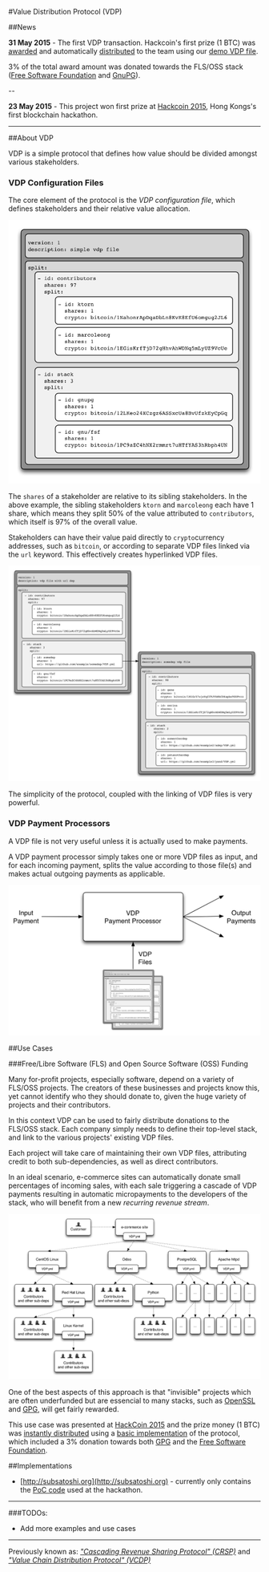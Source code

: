 
#Value Distribution Protocol (VDP)


##News

**31 May 2015** - The first VDP transaction. Hackcoin's first prize (1 BTC) was [awarded](https://blockchain.info/tx/d0b6d74e5aa2878b1b0ddb5efcf547ff0b4d4e7803fbec17f576e6a9c16d9593) and automatically [distributed](https://blockchain.info/tx/d361c67cde43f6538fa92a50177a0600c704172c4abfe4dabe457eb14c949539) to the team using our [demo VDP file](https://github.com/macausource/subsatoshi/blob/hackathon/examples/hackathon-prize.yml).

3% of the total award amount was donated towards the FLS/OSS stack ([Free Software Foundation](http://www.fsf.org) and [GnuPG](https://www.gnupg.org/)).

--

**23 May 2015** - This project won first prize at [Hackcoin 2015](https://www.bitcoinhk.org/2015-hackcoin-results/), Hong Kongs's first blockchain hackathon.

---

##About VDP

VDP is a simple protocol that defines how value should be divided amongst various stakeholders.

### VDP Configuration Files

The core element of the protocol is the *VDP configuration file*, which defines stakeholders and their relative value allocation.

![VDP example 1](images/vdp-example1.png)

The `shares` of a stakeholder are relative to its sibling stakeholders. In the above example, the sibling stakeholders `ktorn` and `marcoleong` each have 1 share, which means they split 50% of the value attributed to `contributors`, which itself is 97% of the overall value.

Stakeholders can have their value paid directly to `crypto`currency addresses, such as `bitcoin`, or according to separate VDP files linked via the `url` keyword. This effectively creates hyperlinked VDP files.

![VDP example 2](images/vdp-example2.png)

The simplicity of the protocol, coupled with the linking of VDP files is very powerful.

### VDP Payment Processors

A VDP file is not very useful unless it is actually used to make payments.

A VDP payment processor simply takes one or more VDP files as input, and for each incoming payment, splits the value according to those file(s) and makes actual outgoing payments as applicable.

![VDP payment processor](images/vdp-payment-processor.png)

##Use Cases


###Free/Libre Software (FLS) and Open Source Software (OSS) Funding

Many for-profit projects, especially software, depend on a variety of FLS/OSS projects. The creators of these businesses and projects know this, yet cannot identify who they should donate to, given the huge variety of projects and their contributors.

In this context VDP can be used to fairly distribute donations to the FLS/OSS stack. Each company simply needs to define their top-level stack, and link to the various projects' existing VDP files.

Each project will take care of maintaining their own VDP files, attributing credit to both sub-dependencies, as well as direct contributors.

In an ideal scenario, e-commerce sites can automatically donate small percentages of incoming sales, with each sale triggering a cascade of VDP payments resulting in automatic micropayments to the developers of the stack, who will benefit from a new *recurring revenue stream*.

![VDP open source usecase](images/vdp-opensource-usecase.png)

One of the best aspects of this approach is that "invisible" projects which are often underfunded but are essencial to many stacks, such as [OpenSSL](https://www.openssl.org/) and [GPG](https://www.gnupg.org/), will get fairly rewarded.

This use case was presented at [HackCoin 2015](https://www.bitcoinhk.org/2015-hackcoin-results/) and the prize money (1 BTC) was [instantly distributed](https://blockchain.info/tx/d361c67cde43f6538fa92a50177a0600c704172c4abfe4dabe457eb14c949539) using a [basic implementation](https://github.com/macausource/subsatoshi/tree/hackathon) of the protocol, which included a 3% donation towards both [GPG](https://www.gnupg.org/) and the [Free Software Foundation](http://www.fsf.org).

##Implementations

* [http://subsatoshi.org](http://subsatoshi.org) - currently only contains the [PoC code](https://github.com/macausource/subsatoshi/tree/hackathon) used at the hackathon.

---

###TODOs:
* Add more examples and use cases

---


Previously known as: [*"Cascading Revenue Sharing Protocol" (CRSP)*](https://github.com/ABISprotocol/ABIS/issues/1) and [*"Value Chain Distribution Protocol" (VCDP)*](https://github.com/ktorn/vcdp)
